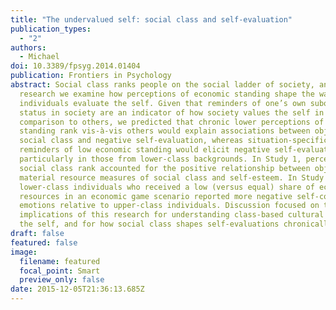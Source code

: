 ```yaml
---
title: "The undervalued self: social class and self-evaluation"
publication_types:
  - "2"
authors:
  - Michael
doi: 10.3389/fpsyg.2014.01404
publication: Frontiers in Psychology
abstract: Social class ranks people on the social ladder of society, and in this
  research we examine how perceptions of economic standing shape the way that
  individuals evaluate the self. Given that reminders of one’s own subordinate
  status in society are an indicator of how society values the self in
  comparison to others, we predicted that chronic lower perceptions of economic
  standing rank vis-à-vis others would explain associations between objective
  social class and negative self-evaluation, whereas situation-specific
  reminders of low economic standing would elicit negative self-evaluations,
  particularly in those from lower-class backgrounds. In Study 1, perceptions of
  social class rank accounted for the positive relationship between objective
  material resource measures of social class and self-esteem. In Study 2,
  lower-class individuals who received a low (versus equal) share of economic
  resources in an economic game scenario reported more negative self-conscious
  emotions relative to upper-class individuals. Discussion focused on the
  implications of this research for understanding class-based cultural models of
  the self, and for how social class shapes self-evaluations chronically.
draft: false
featured: false
image:
  filename: featured
  focal_point: Smart
  preview_only: false
date: 2015-12-05T21:36:13.685Z
---
```

